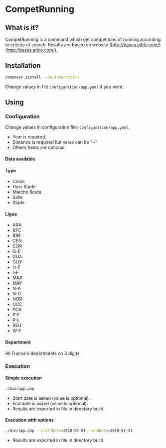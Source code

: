 # CompetRunning

## What is it?

CompetRunning is a command which get competitons of running according to criteria of search.
Results are based on website [http://bases.athle.com/](http://bases.athle.com/).

## Installation

```bash
composer install --no-interaction
```

Change values in file `configuration/app.yaml` if you want.

## Using

### Configuration

Change values in configuration file: `configuration/app.yaml`.

* Year is required.
* Distance is required but value can be "~"
* Others fields are optional.


#### Data available

#### Type

* Cross
* Hors Stade
* Marche Route
* Salle
* Stade

#### Ligue

* ARA
* BFC
* BRE
* CEN 
* COR
* G-E
* GUA
* GUY
* H-F
* I-F
* MAR
* MAY
* N-A
* N-C
* NOR
* OCC
* PCA
* P-F
* P-L
* REU
* W-F

#### Department

All France's departments on 3 digits.


### Execution

#### Simple execution

```bash
./bin/app.php
```

* Start date is asked (value is optional).
* End date is asked (value is optional).
* Results are exported in file in directory build.

#### Execution with options

```bash
./bin/app.php --startDate=2018-07-01 --endDate=2018-07-31
```

* Results are exported in file in directory build.
